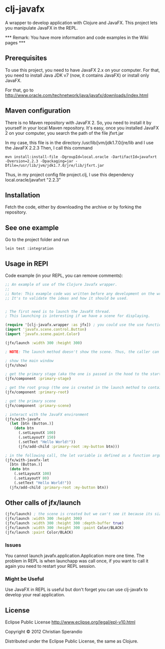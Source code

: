 # clj-javafx

A wrapper to develop application with Clojure and JavaFX. This project lets you manipulate JavaFX in the REPL.

*** Remark: You have more information and code examples in the Wiki pages ***


## Prerequisites

To use this project, you need to have JavaFX 2.x on your computer. For that, you need to install Java JDK v7 (now, it contains JavaFX) or install only JavaFX.

For that, go to http://www.oracle.com/technetwork/java/javafx/downloads/index.html

## Maven configuration

There is no Maven repository with JavaFX 2. So, you need to install it by yourself in your local Maven repository. It's easy, once you installed JavaFX 2 on your computer, you search the path of the file jfxrt.jar

In my case, this file is in the directory /usr/lib/jvm/jdk1.7.0/jre/lib and I use the JavaFX 2.2.3
Then, I call this command 
```
mvn install:install-file -DgroupId=local.oracle -DartifactId=javafxrt -Dversion=2.2.3 -Dpackaging=jar -Dfile=/usr/lib/jvm/jdk1.7.0/jre/lib/jfxrt.jar
```

Thus, in my project config file project.clj, I use this dependency local.oracle/javafxrt "2.2.3"

## Installation

Fetch the code, either by downloading the archive or by forking the repository.

## See one example

Go to the project folder and run

```
lein test :integration
```

## Usage in REPl

Code example (in your REPL, you can remove comments):

```clojure
;; An example of use of the Clojure Javafx wrapper.
;;
;; Note: This example code was written before any development on the wrapper.
;; It's to validate the ideas and how it should be used.


; The first need is to launch the JavaFX thread.
; This launching is interesting if we have a scene for displaying.

(require '[clj-javafx.wrapper :as jfx]) ; you could use the use function to avoid repeat the namespace for each call
(import 'javafx.scene.control.Button)
(import 'javafx.scene.paint.Color)

(jfx/launch :width 300 :height 300)

; NOTE: The launch method doesn't show the scene. Thus, the caller can make all the changes he wants before displaying.

; show the main window
(jfx/show)

; get the primary stage (aka the one is passed in the hood to the start function of the extended Application class
(jfx/component :primary-stage)

; get the root group (the one is created in the launch method to contain the scene
(jfx/component :primary-root)

; get the primary scene
(jfx/component :primary-scene)

; interact with the JavaFX environment
(jfx/with-javafx
  (let [btn (Button.)]
    (doto btn
      (.setLayoutX 100)
      (.setLayoutY 150)
      (.setText "Hello World!"))
      (jfx/add-child :primary-root :my-button btn)))

; in the following call, the let variable is defined as a function argument
(jfx/with-javafx-let
  [btn (Button.)]
  (doto btn
    (.setLayoutX 100)
    (.setLayoutY 80)
    (.setText "Hello World!"))
  (jfx/add-child :primary-root :my-button btn))

```

## Other calls of jfx/launch

```clojure
(jfx/launch) ; the scene is created but we can't see it because its size is set to 0
(jfx/launch :width 300 :height 300)
(jfx/launch :width 300 :height 300 :depth-buffer true)
(jfx/launch :width 300 :height 300 :paint Color/BLACK)
(jfx/launch :paint Color/BLACK)
```


### Issues

You cannot launch javafx.application.Application more one time. The problem in REPL is when launchapp was call once, if you want to call it again you need to restart your REPL session.

### Might be Useful

Use JavaFX in REPL is useful but don't forget you can use clj-javafx to develop your real application. 

## License

Eclipse Public License
http://www.eclipse.org/legal/epl-v10.html

Copyright © 2012 Christian Sperandio

Distributed under the Eclipse Public License, the same as Clojure.
